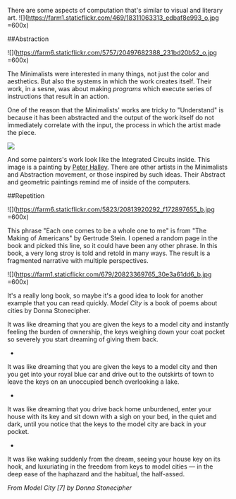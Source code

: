 There are some aspects of computation that's similar to visual and literary art. 
![](https://farm1.staticflickr.com/469/18311063313_edbaf8e993_o.jpg =600x)

##Abstraction 

![](https://farm6.staticflickr.com/5757/20497682388_231bd20b52_o.jpg =600x)

 


The Minimalists were interested in many things, not just the color and aesthetics. But also the systems in which the work creates itself. Their work, in a sesne, was about making *programs* which execute series of instructions that result in an action. 

One of the reason that the Minimalists' works are tricky to "Understand" is because it has been abstracted and the output of the work itself do not immediately correlate with the input, the process in which the artist made the piece. 
  

![](https://farm4.staticflickr.com/3845/18745549829_6d22d7e788_z.jpg)

 
And some painters's work look like the Integrated Circuits inside. This image is a painting by [Peter Halley](http://www.peterhalley.com/). There are other artists in the Minimalists and Abstraction movement, or those inspired by such ideas. Their Abstract and geometric paintings remind me of inside of the computers.
 

##Repetition


 ![](https://farm6.staticflickr.com/5823/20813920292_f172897655_b.jpg =600x)

 
This phrase "Each one comes to be a whole one to me" is from "The Making of Americans" by Gertrude Stein. I opened a random page in the book and picked this line, so it could have been any other phrase. In this book, a very long stroy is told and retold in many ways. The result is a fragmented narrative with multiple perspectives. 

![](https://farm1.staticflickr.com/679/20823369765_30e3a61dd6_b.jpg =600x)

It's a really long book, so maybe it's a good idea to look for another example that you can read quickly. *Model City* is a book of poems about cities by Donna Stonecipher. 

It was like dreaming that you are given the keys to a model city and instantly feeling the burden of ownership, the keys weighing down your coat pocket so severely you start dreaming of giving them back.

*

It was like dreaming that you are given the keys to a model city and then you get into your royal blue car and drive out to the outskirts of town to leave the keys on an unoccupied bench overlooking a lake.

*

It was like dreaming that you drive back home unburdened, enter your house with its key and sit down with a sigh on your bed, in the quiet and dark, until you notice that the keys to the model city are back in your pocket.

*

It was like waking suddenly from the dream, seeing your house key on its hook, and luxuriating in the freedom from keys to model cities — in the deep ease of the haphazard and the habitual, the half-assed.

*From Model City [7] by Donna Stonecipher*   